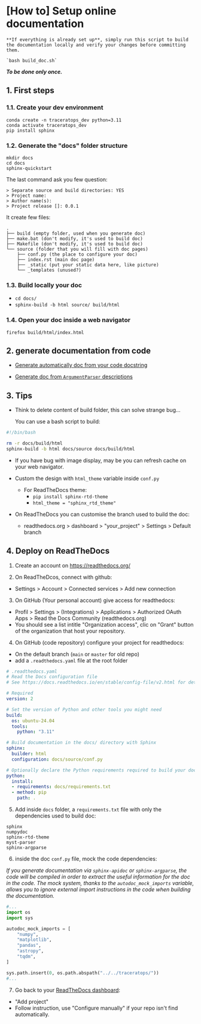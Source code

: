 # [How to] Setup online documentation

```{note}
**If everything is already set up**, simply run this script to build the documentation locally and verify your changes before committing them.

`bash build_doc.sh`
```


***To be done only once.***

## 1. First steps

### 1.1. Create your dev environment

```shell
conda create -n traceratops_dev python=3.11
conda activate traceratops_dev
pip install sphinx
```

### 1.2. Generate the "docs" folder structure

```shell
mkdir docs
cd docs
sphinx-quickstart
```

The last command ask you few question:

```
> Separate source and build directories: YES
> Project name:
> Author name(s):
> Project release []: 0.0.1
```

It create few files:

```shell
.
├── build (empty folder, used when you generate doc)
├── make.bat (don't modify, it's used to build doc)
├── Makefile (don't modify, it's used to build doc)
└── source (folder that you will fill with doc pages)
    ├── conf.py (the place to configure your doc)
    ├── index.rst (main doc page)
    ├── _static	(put your static data here, like picture)
    └── _templates (unused?)
```

### 1.3. Build locally your doc

- ```cd docs/```
- ```sphinx-build -b html source/ build/html```

### 1.4. Open your doc inside a web navigator

```firefox build/html/index.html```

## 2. generate documentation from code

- [Generate automatically doc from your code docstring](generate_doc.md#from-docstring)

- [Generate doc from `ArgumentParser` descriptions](generate_doc.md#from-argumentparser)

## 3. Tips

- Think to delete content of build folder, this can solve strange bug...

  You can use a bash script to build:

```bash
#!/bin/bash

rm -r docs/build/html
sphinx-build -b html docs/source docs/build/html
```

- If you have bug with image display, may be you can refresh cache on your web navigator.

- Custom the design with `html_theme` variable inside `conf.py`
  - For ReadTheDocs theme:
    - `pip install sphinx-rtd-theme`
    - `html_theme = "sphinx_rtd_theme"`

- On ReadTheDocs you can customise the branch used to build the doc:
  - readthedocs.org > dashboard > "your_project" > Settings > Default branch

## 4. Deploy on ReadTheDocs

1. Create an account on https://readthedocs.org/

2. On ReadTheDcos, connect with github:
  - Settings > Account > Connected services > Add new connection

3. On GitHub (Your personal account) give access for readthedocs:
  - Profil > Settings > (Integrations) > Applications > Authorized OAuth Apps > Read the Docs Community (readthedocs.org)
  - You should see a list intitle "Organization access", clic on "Grant" button of the organization that host your repository.

4. On GitHub (code repository) configure your project for readthedocs:
  - On the default branch (`main` or `master` for old repo)
  - add a `.readthedocs.yaml` file at the root folder
  ```yaml
  # .readthedocs.yaml
  # Read the Docs configuration file
  # See https://docs.readthedocs.io/en/stable/config-file/v2.html for details

  # Required
  version: 2

  # Set the version of Python and other tools you might need
  build:
    os: ubuntu-24.04
    tools:
      python: "3.11"

  # Build documentation in the docs/ directory with Sphinx
  sphinx:
    builder: html
    configuration: docs/source/conf.py

  # Optionally declare the Python requirements required to build your docs
  python:
    install:
    - requirements: docs/requirements.txt
    - method: pip
      path: .
  ```

5. Add inside `docs` folder, a `requirements.txt` file with only the dependencies used to build doc:
  ```text
  sphinx
  numpydoc
  sphinx-rtd-theme
  myst-parser
  sphinx-argparse
  ```

6. inside the doc `conf.py` file, mock the code dependencies:

  *If you generate documentation via `sphinx-apidoc` or `sphinx-argparse`, the code will be compiled in order to extract the useful information for the doc in the code. The mock system, thanks to the `autodoc_mock_imports` variable, allows you to ignore external import instructions in the code when building the documentation.*

  ```python
  #...
  import os
  import sys

  autodoc_mock_imports = [
      "numpy",
      "matplotlib",
      "pandas",
      "astropy",
      "tqdm",
  ]

  sys.path.insert(0, os.path.abspath("../../traceratops/"))
  #...
  ```

  7. Go back to your [ReadTheDocs dashboard](https://app.readthedocs.org/dashboard/):

  - "Add project"
  - Follow instruction, use "Configure manually" if your repo isn't find automatically.
